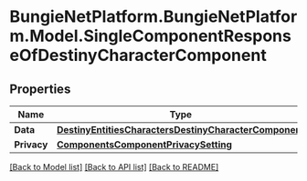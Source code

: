 # BungieNetPlatform.BungieNetPlatform.Model.SingleComponentResponseOfDestinyCharacterComponent
## Properties

Name | Type | Description | Notes
------------ | ------------- | ------------- | -------------
**Data** | [**DestinyEntitiesCharactersDestinyCharacterComponent**](DestinyEntitiesCharactersDestinyCharacterComponent.md) |  | [optional] 
**Privacy** | [**ComponentsComponentPrivacySetting**](ComponentsComponentPrivacySetting.md) |  | [optional] 

[[Back to Model list]](../README.md#documentation-for-models) [[Back to API list]](../README.md#documentation-for-api-endpoints) [[Back to README]](../README.md)

